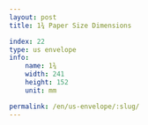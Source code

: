```yaml
---
layout: post
title: 1¾ Paper Size Dimensions

index: 22
type: us envelope
info:
    name: 1¾
    width: 241
    height: 152
    unit: mm

permalink: /en/us-envelope/:slug/
---
```



